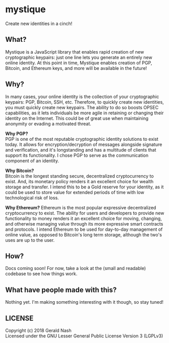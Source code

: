 # mystique
Create new identities in a cinch!

## What?
Mystique is a JavaScript library that enables rapid creation of new cryptographic keypairs: just one line lets you generate an entirely new online identity. At this point in time, Mystique enables creation of PGP, Bitcoin, and Ethereum keys, and more will be available in the future!  

## Why?
In many cases, your online identity is the collection of your cryptographic keypairs: PGP, Bitcoin, SSH, etc. Therefore, to quickly create new identities, you must quickly create new keypairs. The ability to do so boosts OPSEC capabilities, as it lets individuals be more agile in retaining or changing their identity on the Internet. This could be of great use when maintaining anonymity or evading a motivated threat.  

**Why PGP?**  
PGP is one of the most reputable cryptographic identity solutions to exist today. It allows for encryption/decryption of messages alongside signature and verification, and it's longstanding and has a multitude of clients that support its functionality. I chose PGP to serve as the communication component of an identity.  

**Why Bitcoin?**  
Bitcoin is the longest standing secure, decentralized cryptocurrency to exist. And, its monetary policy renders it an excellent choice for wealth storage and transfer. I intend this to be a Gold reserve for your identity, as it could be used to store value for extended periods of time with low technological risk of loss.  

**Why Ethereum?**
Ethereum is the most popular expressive decentralized cryptocurrency to exist. The ability for users and developers to provide new functionality to money renders it an excellent choice for moving, changing, and otherwise managing value through its more expressive smart contracts and protocols. I intend Ethereum to be used for day-to-day management of online value, as opposed to Bitcoin's long term storage, although the two's uses are up to the user.  

## How?
Docs coming soon! For now, take a look at the (small and readable) codebase to see how things work.  

## What have people made with this?
Nothing yet. I'm making something interesting with it though, so stay tuned!

## LICENSE
Copyright (c) 2018 Gerald Nash  
Licensed under the GNU Lesser General Public License Version 3 (LGPLv3)
